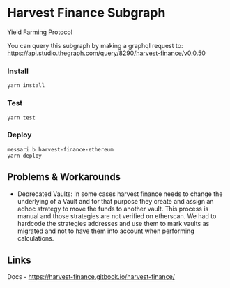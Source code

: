 # Harvest Finance Subgraph

Yield Farming Protocol

You can query this subgraph by making a graphql request to:
https://api.studio.thegraph.com/query/8290/harvest-finance/v0.0.50

### Install

```
yarn install
```

### Test

```
yarn test
```

### Deploy

```
messari b harvest-finance-ethereum
yarn deploy
```


## Problems & Workarounds

* Deprecated Vaults: In some cases harvest finance needs to change the underlying of a Vault and for that purpose they create and assign an adhoc strategy to move the funds to another vault. This process is manual and those strategies are not verified on etherscan. We had to hardcode the strategies addresses and use them to mark vaults as migrated and not to have them into account when performing calculations.

## Links

Docs - https://harvest-finance.gitbook.io/harvest-finance/
